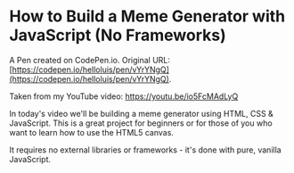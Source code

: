 # How to Build a Meme Generator with JavaScript (No Frameworks)

A Pen created on CodePen.io. Original URL: [https://codepen.io/helloluis/pen/vYrYNgQ](https://codepen.io/helloluis/pen/vYrYNgQ).

Taken from my YouTube video:
https://youtu.be/io5FcMAdLyQ

In today's video we'll be building a meme generator using HTML, CSS & JavaScript. This is a great project for beginners or for those of you who want to learn how to use the HTML5 canvas.

It requires no external libraries or frameworks - it's done with pure, vanilla JavaScript.